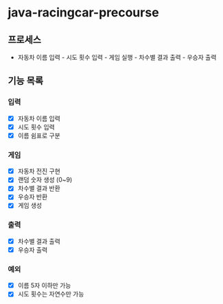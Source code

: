 # java-racingcar-precourse

## 프로세스

- 자동차 이름 입력 - 시도 횟수 입력 - 게임 실행 - 차수별 결과 출력 - 우승자 출력

## 기능 목록

### 입력

- [x] 자동차 이름 입력
- [x] 시도 횟수 입력
- [x] 이름 쉼표로 구분

### 게임

- [x] 자동차 전진 구현
- [x] 랜덤 숫자 생성 (0~9)
- [x] 차수별 결과 반환
- [x] 우승자 반환
- [x] 게임 생성

### 출력

- [x] 차수별 결과 출력
- [x] 우승자 출력

### 예외

- [x] 이름 5자 이하만 가능
- [x] 시도 횟수는 자연수만 가능